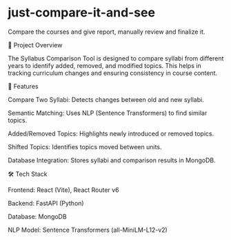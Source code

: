 # just-compare-it-and-see
Compare the courses and give report, manually review and finalize it.

📌 Project Overview

The Syllabus Comparison Tool is designed to compare syllabi from different years to identify added, removed, and modified topics. This helps in tracking curriculum changes and ensuring consistency in course content.

🚀 Features

Compare Two Syllabi: Detects changes between old and new syllabi.

Semantic Matching: Uses NLP (Sentence Transformers) to find similar topics.

Added/Removed Topics: Highlights newly introduced or removed topics.

Shifted Topics: Identifies topics moved between units.

Database Integration: Stores syllabi and comparison results in MongoDB.

🛠️ Tech Stack

Frontend: React (Vite), React Router v6

Backend: FastAPI (Python)

Database: MongoDB

NLP Model: Sentence Transformers (all-MiniLM-L12-v2)
